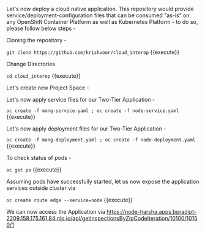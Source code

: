 Let's now deploy a cloud native application.
This repository would provide service/deployment-configuration files that can be consumed "as-is" on any OpenShift Container Platform 
as well as Kubernetes Platform - to do so, please follow below steps -

Cloning the repository -

`git clone https://github.com/krishvoor/cloud_interop` {{execute}}

Change Directories

`cd cloud_interop` {{execute}}

Let's create new Project Space -

Let's now apply service files for our Two-Tier Application -

` oc create -f mong-service.yaml ; oc create -f node-service.yaml ` {{execute}}

Let's now apply deployment files for our Two-Tier Application -

` oc create -f mong-deployment.yaml ; oc create -f node-deployment.yaml ` {{execute}}

To check status of pods -

` oc get po ` {{execute}}

Assuming pods have successfully started, let us now expose the application services outside cluster via

` oc create route edge --service=node ` {{execute}}

We can now access the Application via https://node-harsha.apps.bpradipt-2209.158.175.161.84.nip.io/api/getInspectionsByZipCodeIteration/10100/10150/1 
